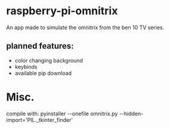 # raspberry-pi-omnitrix

An app made to simulate the omnitrix from the ben 10 TV series.

## planned features:
- color changing background
- keybinds
- available pip download

# Misc.

compile with:
pyinstaller --onefile omnitrix.py --hidden-import='PIL._tkinter_finder'

